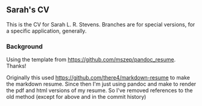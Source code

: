 ## Sarah's CV
This is the CV for Sarah L. R. Stevens.  Branches are for special versions, for a specific application, generally.

### Background
Using the template from <https://github.com/mszep/pandoc_resume>.  Thanks!


Originally this used https://github.com/there4/markdown-resume to make the markdown resume.
Since then I'm just using pandoc and make to render the pdf and html versions of my resume.
So I've removed references to the old method (except for above and in the commit history)


